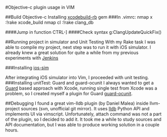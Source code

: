 #Objective-c plugin usage in VIM

##Build Objective-c
Installing [xcodebuild-rb](https://github.com/lukeredpath/xcodebuild-rb) gem
###In .vimrc:
    nmap <leader>x :!rake xcode_build<CR>
    nmap <leader>cl :!rake clang_db<CR>


####Jump in function
    CTRL-]
####Check syntax
    g:ClangUpdateQuickFix()



##Running project in simulator and Unit Testing
With my Rake task I was able to compile my project, next step was to run it with iOS simulator. I already knew a great solution for quite a while from my previous experiments with
[Jenkins](http://jenkins-ci.org/)

###Installing [ios-sim](https://github.com/phonegap/ios-sim)

After integrating iOS simulator into Vim, I proceeded with unit testing.
###Installing unitTest: Guard and guard-ocunit
I always wanted to get a [Guard](https://github.com/guard/guard) based approach with Xcode, running single test from Xcode was a problem, so I created myself a plugin for Guard [guard-ocunit](https://github.com/ap4y/guard-ocunit).



##Debugging
I found a great vim-lldb plugin (by Daniel Malea) inside llvm-project sources (svn, unofficial git mirror). It uses [lldb](http://lldb.llvm.org/python-reference.html) Python API and implements UI via vimscript. Unfortunately, attach command was not a part of the plugin,
so I decided to add it. It took me a while to study sources and API documentation, 
but I was able to produce working solution in a couple hours.
